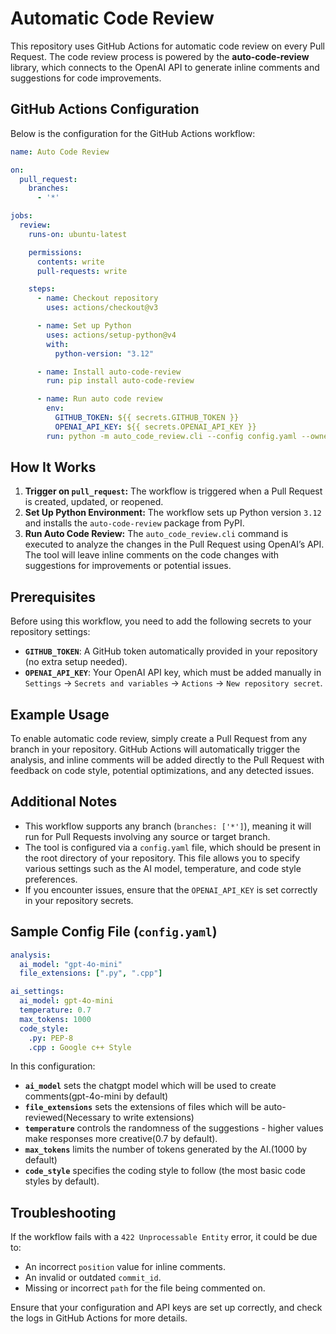 
# Automatic Code Review

This repository uses GitHub Actions for automatic code review on every Pull Request. The code review process is powered by the **auto-code-review** library, which connects to the OpenAI API to generate inline comments and suggestions for code improvements.

## GitHub Actions Configuration

Below is the configuration for the GitHub Actions workflow:

```yaml
name: Auto Code Review

on:
  pull_request:
    branches:
      - '*'

jobs:
  review:
    runs-on: ubuntu-latest

    permissions:
      contents: write
      pull-requests: write

    steps:
      - name: Checkout repository
        uses: actions/checkout@v3

      - name: Set up Python
        uses: actions/setup-python@v4
        with:
          python-version: "3.12"

      - name: Install auto-code-review
        run: pip install auto-code-review

      - name: Run auto code review
        env:
          GITHUB_TOKEN: ${{ secrets.GITHUB_TOKEN }}
          OPENAI_API_KEY: ${{ secrets.OPENAI_API_KEY }}
        run: python -m auto_code_review.cli --config config.yaml --owner ${{ github.repository_owner }} --repo ${{ github.event.repository.name }} --pr-number ${{ github.event.pull_request.number }}
```

## How It Works

1. **Trigger on `pull_request`:** The workflow is triggered when a Pull Request is created, updated, or reopened.
2. **Set Up Python Environment:** The workflow sets up Python version `3.12` and installs the `auto-code-review` package from PyPI.
3. **Run Auto Code Review:** The `auto_code_review.cli` command is executed to analyze the changes in the Pull Request using OpenAI’s API. The tool will leave inline comments on the code changes with suggestions for improvements or potential issues.

## Prerequisites

Before using this workflow, you need to add the following secrets to your repository settings:

- **`GITHUB_TOKEN`**: A GitHub token automatically provided in your repository (no extra setup needed).
- **`OPENAI_API_KEY`**: Your OpenAI API key, which must be added manually in `Settings` -> `Secrets and variables` -> `Actions` -> `New repository secret`.

## Example Usage

To enable automatic code review, simply create a Pull Request from any branch in your repository. GitHub Actions will automatically trigger the analysis, and inline comments will be added directly to the Pull Request with feedback on code style, potential optimizations, and any detected issues.

## Additional Notes

- This workflow supports any branch (`branches: ['*']`), meaning it will run for Pull Requests involving any source or target branch.
- The tool is configured via a `config.yaml` file, which should be present in the root directory of your repository. This file allows you to specify various settings such as the AI model, temperature, and code style preferences.
- If you encounter issues, ensure that the `OPENAI_API_KEY` is set correctly in your repository secrets.

## Sample Config File (`config.yaml`)

```yaml
analysis:
  ai_model: "gpt-4o-mini"
  file_extensions: [".py", ".cpp"]

ai_settings:
  ai_model: gpt-4o-mini
  temperature: 0.7
  max_tokens: 1000
  code_style: 
    .py: PEP-8
    .cpp : Google c++ Style
```

In this configuration:
- **`ai_model`** sets the chatgpt model which will be used to create comments(gpt-4o-mini by default)
- **`file_extensions`** sets the extensions of files which will be auto-reviewed(Necessary to write extensions)
- **`temperature`** controls the randomness of the suggestions - higher values make responses more creative(0.7 by default).
- **`max_tokens`** limits the number of tokens generated by the AI.(1000 by default)
- **`code_style`** specifies the coding style to follow (the most basic code styles by default).

## Troubleshooting

If the workflow fails with a `422 Unprocessable Entity` error, it could be due to:
- An incorrect `position` value for inline comments.
- An invalid or outdated `commit_id`.
- Missing or incorrect `path` for the file being commented on.

Ensure that your configuration and API keys are set up correctly, and check the logs in GitHub Actions for more details.

